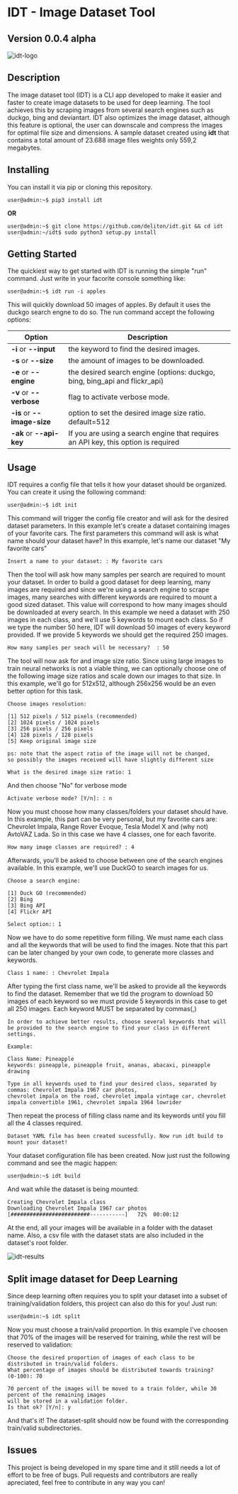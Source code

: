 # IDT - Image Dataset Tool

## Version 0.0.4 alpha

![idt-logo](https://user-images.githubusercontent.com/47995046/93012317-cac35880-f575-11ea-9cfb-8b6a8a3242eb.png)


## Description

The image dataset tool (IDT) is a CLI app developed to make it easier and faster to create image datasets to be used for deep learning. The tool achieves this by scraping images from several search engines such as duckgo, bing and deviantart. IDT also optimizes the image dataset, although this feature is optional, the user can downscale and compress the images for optimal file size and dimensions. A sample dataset created using **idt** that contains  a total amount of 23.688 image files weights only 559,2 megabytes.

## Installing

You can install it via pip or cloning this repository.

```console
user@admin:~$ pip3 install idt

```

**OR**


```console
user@admin:~$ git clone https://github.com/deliton/idt.git && cd idt
user@admin:~/idt$ sudo python3 setup.py install

```


## Getting Started

The quickiest way to get started with IDT is running the simple "run" command. Just write in your facorite console something like:

```console
user@admin:~$ idt run -i apples 
```

This will quickly download 50 images of apples. By default it uses the duckgo search engne to do so. 
The run command accept the following options:

| Option | Description |
| ----------- | ----------- |
| **-i** or **--input** | the keyword to find the desired images. | 
| **-s** or **--size** | the amount of images to be downloaded. |
| **-e** or **--engine** | the desired search engine (options: duckgo, bing, bing_api and flickr_api) |
| **-v** or **--verbose** | flag to activate verbose mode. |
| **-is** or **--image-size** | option to set the desired image size ratio. default=512 |
| **-ak** or **--api-key** | If you are using a search engine that requires an API key, this option is required |


## Usage

IDT requires a config file that tells it how your dataset should be organized. You can create it using the following command:

```console
user@admin:~$ idt init
```

This command will trigger the config file creator and will ask for the desired dataset parameters. In this example let's create a dataset containing images of your favorite cars. The first parameters this command will ask is what name should your dataset have? In this example, let's name our dataset "My favorite cars"

```console
Insert a name to your dataset: : My favorite cars
```

Then the tool will ask how many samples per search are required to mount your dataset. In order to build a good dataset for deep learning, many images are required and since we're using a search engine to scrape images, many searches with different keywords are required to mount a good sized dataset. This value will correspond to how many images should be downloaded at every search. In this example we need a dataset with 250 images in each class, and we'll use 5 keywords to mount each class. So if we type the number 50 here, IDT will download 50 images of every keyword provided. If we provide 5 keywords we should get the required 250 images.

```console
How many samples per seach will be necessary?  : 50
```

The tool will now ask for and image size ratio. Since using large images to train neural networks is not a viable thing, we can optionally choose one of the following image size ratios and scale down our images to that size. In this example, we'll go for 512x512, although 256x256 would be an even better option for this task.

```console
Choose images resolution:

[1] 512 pixels / 512 pixels (recommended)
[2] 1024 pixels / 1024 pixels
[3] 256 pixels / 256 pixels
[4] 128 pixels / 128 pixels
[5] Keep original image size

ps: note that the aspect ratio of the image will not be changed, 
so possibly the images received will have slightly different size

What is the desired image size ratio: 1
```

And then choose "No" for verbose mode

```console
Activate verbose mode? [Y/n]: : n
```

Now you must choose how many classes/folders your dataset should have. In this example, this part can be very personal, but my favorite cars are: Chevrolet Impala, Range Rover Evoque, Tesla Model X and (why not) AvtoVAZ Lada. So in this case we have 4 classes, one for each favorite.

```console
How many image classes are required? : 4
```

Afterwards, you'll be asked to choose between one of the search engines available. In this example, we'll use DuckGO to search images for us.

```console
Choose a search engine:

[1] Duck GO (recommended)
[2] Bing
[3] Bing API 
[4] Flickr API

Select option:: 1
```

Now we have to do some repetitive form filling. We must name each class and all the keywords that will be used to find the images. Note that this part can be later changed by your own code, to generate more classes and keywords.

```console
Class 1 name: : Chevrolet Impala
```

After typing the first class name, we'll be asked to provide all the keywords to find the dataset. Remember that we tld the program to download 50 images of each keyword so we must provide 5 keywords in this case to get all 250 images. Each keyword MUST be separated by commas(,)

```console
In order to achieve better results, choose several keywords that will
be provided to the search engine to find your class in different settings.

Example: 

Class Name: Pineapple
keywords: pineapple, pineapple fruit, ananas, abacaxi, pineapple drawing

Type in all keywords used to find your desired class, separated by commas: Chevrolet Impala 1967 car photos,
chevrolet impala on the road, chevrolet impala vintage car, chevrolet impala convertible 1961, chevrolet impala 1964 lowrider

```

Then repeat the process of filling class name and its keywords until you fill all the 4 classes required.

```console
Dataset YAML file has been created sucessfully. Now run idt build to mount your dataset!
```

Your dataset configuration file has been created. Now just rust the following command and see the magic happen:

```console
user@admin:~$ idt build
```

And wait while the dataset is being mounted:

```console
Creating Chevrolet Impala class
Downloading Chevrolet Impala 1967 car photos  [#########################-----------]   72%  00:00:12

```

At the end, all your images will be available in a folder with the dataset name. Also, a csv file with the dataset stats are also included in the dataset's root folder.

![idt-results](https://user-images.githubusercontent.com/47995046/93012667-808fa680-f578-11ea-82fc-7ebcb8ce3c41.png)


## Split image dataset for Deep Learning

Since deep learning often requires you to split your dataset into a subset of training/validation folders, this project can also do this for you! Just run:

```console
user@admin:~$ idt split
```

Now you must choose a train/valid proportion. In this example I've choosen that 70% of the images will be reserved for training, while the rest will be reserved to validation: 

```console
Choose the desired proportion of images of each class to be distributed in train/valid folders.
What percentage of images should be distributed towards training? 
(0-100): 70

70 percent of the images will be moved to a train folder, while 30 percent of the remaining images
will be stored in a validation folder.
Is that ok? [Y/n]: y
```

And that's it! The dataset-split should now be found with the corresponding train/valid subdirectories.

## Issues

This project is being developed in my spare time and it still needs a lot of effort to be free of bugs. Pull requests and contributors are really apreciated, feel free to contribute in any way you can!

